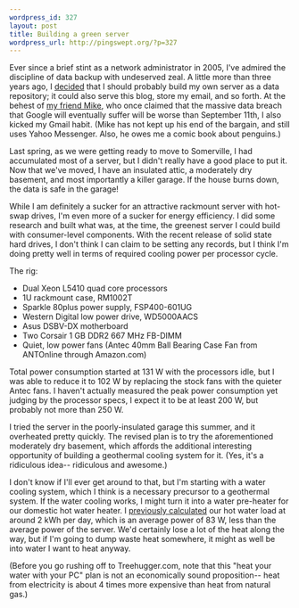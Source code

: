 ```yaml
--- 
wordpress_id: 327
layout: post
title: Building a green server
wordpress_url: http://pingswept.org/?p=327
---
```

Ever since a brief stint as a network administrator in 2005, I've admired the discipline of data backup with undeserved zeal. A little more than three years ago, I <a href="http://pingswept.org/2006/03/29/building-my-own-secure-mail-file-and-web-server/">decided</a> that I should probably build my own server as a data repository; it could also serve this blog, store my email, and so forth. At the behest of <a href="http://www.mwgaa.com/blog/">my friend Mike</a>, who once claimed that the massive data breach that Google will eventually suffer will be worse than September 11th, I also kicked my Gmail habit. (Mike has not kept up his end of the bargain, and still uses Yahoo Messenger. Also, he owes me a comic book about penguins.)

Last spring, as we were getting ready to move to Somerville, I had accumulated most of a server, but I didn't really have a good place to put it. Now that we've moved, I have an insulated attic, a moderately dry basement, and most importantly a killer garage. If the house burns down, the data is safe in the garage!

While I am definitely a sucker for an attractive rackmount server with hot-swap drives, I'm even more of a sucker for energy efficiency. I did some research and built what was, at the time, the greenest server I could build with consumer-level components. With the recent release of solid state hard drives, I don't think I can claim to be setting any records, but I think I'm doing pretty well in terms of required cooling power per processor cycle.

The rig:

* Dual Xeon L5410 quad core processors
* 1U rackmount case, RM1002T
* Sparkle 80plus power supply, FSP400-601UG
* Western Digital low power drive, WD5000AACS
* Asus DSBV-DX motherboard
* Two Corsair 1 GB DDR2 667 MHz FB-DIMM
* Quiet, low power fans (Antec 40mm Ball Bearing Case Fan from ANTOnline through Amazon.com)

Total power consumption started at 131 W with the processors idle, but I was able to reduce it to 102 W by replacing the stock fans with the quieter Antec fans. I haven't actually measured the peak power consumption yet judging by the processor specs, I expect it to be at least 200 W, but probably not more than 250 W.

I tried the server in the poorly-insulated garage this summer, and it overheated pretty quickly. The revised plan is to try the aforementioned moderately dry basement, which affords the additional interesting opportunity of building a geothermal cooling system for it. (Yes, it's a ridiculous idea-- ridiculous and awesome.)

I don't know if I'll ever get around to that, but I'm starting with a water cooling system, which I think is a necessary precursor to a geothermal system. If the water cooling works, I might turn it into a water pre-heater for our domestic hot water heater. I <a href="http://pingswept.org/2009/07/10/drain-heat-recovery/">previously calculated</a> our hot water load at around 2 kWh per day, which is an average power of 83 W, less than the average power of the server. We'd certainly lose a lot of the heat along the way, but if I'm going to dump waste heat somewhere, it might as well be into water I want to heat anyway.

(Before you go rushing off to Treehugger.com, note that this "heat your water with your PC" plan is not an economically sound proposition-- heat from electricity is about 4 times more expensive than heat from natural gas.)
